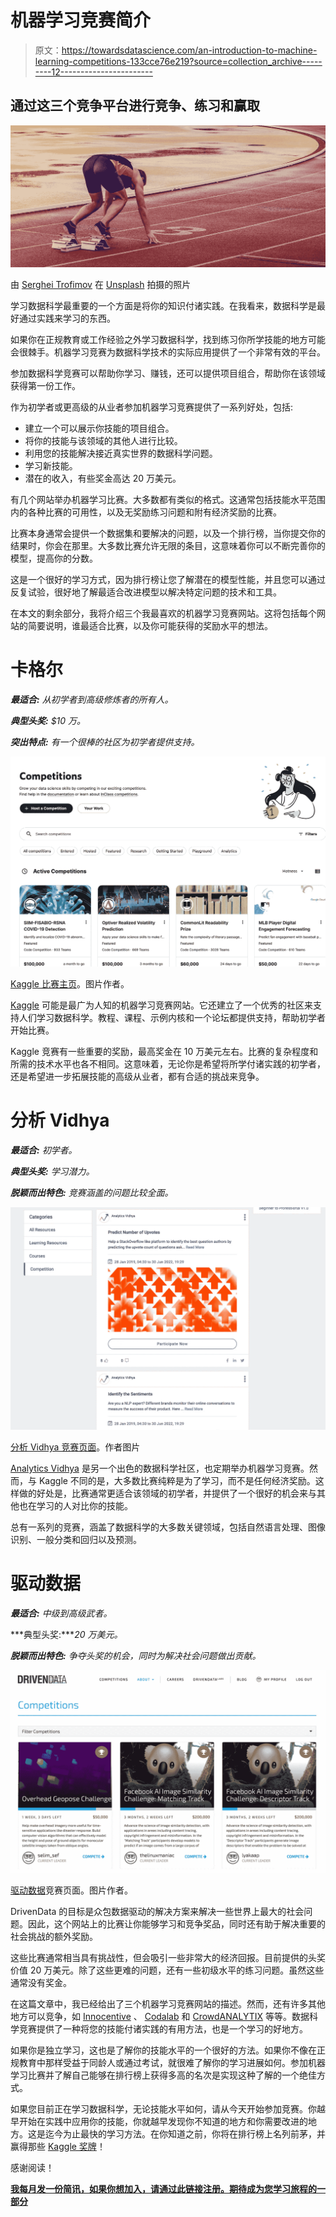 # 机器学习竞赛简介

> 原文：<https://towardsdatascience.com/an-introduction-to-machine-learning-competitions-133cce76e219?source=collection_archive---------12----------------------->

## 通过这三个竞争平台进行竞争、练习和赢取

![](img/353e84cb61462300012ad7c85781491c.png)

由 [Serghei Trofimov](https://unsplash.com/@sergeytrofimov?utm_source=unsplash&utm_medium=referral&utm_content=creditCopyText) 在 [Unsplash](https://unsplash.com/s/photos/competition?utm_source=unsplash&utm_medium=referral&utm_content=creditCopyText) 拍摄的照片

学习数据科学最重要的一个方面是将你的知识付诸实践。在我看来，数据科学是最好通过实践来学习的东西。

如果你在正规教育或工作经验之外学习数据科学，找到练习你所学技能的地方可能会很棘手。机器学习竞赛为数据科学技术的实际应用提供了一个非常有效的平台。

参加数据科学竞赛可以帮助你学习、赚钱，还可以提供项目组合，帮助你在该领域获得第一份工作。

作为初学者或更高级的从业者参加机器学习竞赛提供了一系列好处，包括:

*   建立一个可以展示你技能的项目组合。
*   将你的技能与该领域的其他人进行比较。
*   利用您的技能解决接近真实世界的数据科学问题。
*   学习新技能。
*   潜在的收入，有些奖金高达 20 万美元。

有几个网站举办机器学习比赛。大多数都有类似的格式。这通常包括技能水平范围内的各种比赛的可用性，以及无奖励练习问题和附有经济奖励的比赛。

比赛本身通常会提供一个数据集和要解决的问题，以及一个排行榜，当你提交你的结果时，你会在那里。大多数比赛允许无限的条目，这意味着你可以不断完善你的模型，提高你的分数。

这是一个很好的学习方式，因为排行榜让您了解潜在的模型性能，并且您可以通过反复试验，很好地了解最适合改进模型以解决特定问题的技术和工具。

在本文的剩余部分，我将介绍三个我最喜欢的机器学习竞赛网站。这将包括每个网站的简要说明，谁最适合比赛，以及你可能获得的奖励水平的想法。

# 卡格尔

***最适合:*** *从初学者到高级修炼者的所有人。*

***典型头奖:*** *$10 万。*

***突出特点:*** *有一个很棒的社区为初学者提供支持。*

![](img/9a4d1c1ffbd5173f382418a2c2d0d599.png)

[Kaggle 比赛主页](https://www.kaggle.com/competitions)。图片作者。

[Kaggle](https://www.kaggle.com/competitions) 可能是最广为人知的机器学习竞赛网站。它还建立了一个优秀的社区来支持人们学习数据科学。教程、课程、示例内核和一个论坛都提供支持，帮助初学者开始比赛。

Kaggle 竞赛有一些重要的奖励，最高奖金在 10 万美元左右。比赛的复杂程度和所需的技术水平也各不相同。这意味着，无论你是希望将所学付诸实践的初学者，还是希望进一步拓展技能的高级从业者，都有合适的挑战来竞争。

# 分析 Vidhya

***最适合:*** *初学者。*

***典型头奖:*** *学习潜力。*

***脱颖而出特色:*** *竞赛涵盖的问题比较全面。*

![](img/0331a1d5815ddf8de401b7b1760c2a5a.png)

[分析 Vidhya 竞赛页面](https://www.analyticsvidhya.com/myfeed/?resource_type=contest#)。作者图片

[Analytics Vidhya](https://www.analyticsvidhya.com) 是另一个出色的数据科学社区，也定期举办机器学习竞赛。然而，与 Kaggle 不同的是，大多数比赛纯粹是为了学习，而不是任何经济奖励。这样做的好处是，比赛通常更适合该领域的初学者，并提供了一个很好的机会来与其他也在学习的人对比你的技能。

总有一系列的竞赛，涵盖了数据科学的大多数关键领域，包括自然语言处理、图像识别、一般分类和回归以及预测。

# 驱动数据

***最适合:*** *中级到高级武者。*

***典型头奖:****20 万美元。*

***脱颖而出特色:*** *争夺头奖的机会，同时为解决社会问题做出贡献。*

![](img/268c2998a67a830dfb1dababe6528fea.png)

[驱动数据](https://www.drivendata.org/competitions/)竞赛页面。图片作者。

DrivenData 的目标是众包数据驱动的解决方案来解决一些世界上最大的社会问题。因此，这个网站上的比赛让你能够学习和竞争奖品，同时还有助于解决重要的社会挑战的额外奖励。

这些比赛通常相当具有挑战性，但会吸引一些非常大的经济回报。目前提供的头奖价值 20 万美元。除了这些更难的问题，还有一些初级水平的练习问题。虽然这些通常没有奖金。

在这篇文章中，我已经给出了三个机器学习竞赛网站的描述。然而，还有许多其他地方可以竞争，如 [Innocentive](https://www.innocentive.com) 、 [Codalab](https://codalab.org) 和 [CrowdANALYTIX](https://www.crowdanalytix.com) 等等。数据科学竞赛提供了一种将您的技能付诸实践的有用方法，也是一个学习的好地方。

如果你是独立学习，这也是了解你的技能水平的一个很好的方法。如果你不像在正规教育中那样受益于同龄人或通过考试，就很难了解你的学习进展如何。参加机器学习比赛并了解自己能够在排行榜上获得多高的名次是实现这种了解的一个绝佳方式。

如果您目前正在学习数据科学，无论技能水平如何，请从今天开始参加竞赛。你越早开始在实践中应用你的技能，你就越早发现你不知道的地方和你需要改进的地方。这是迄今为止最快的学习方法。在你知道之前，你将在排行榜上名列前茅，并赢得那些 [Kaggle 奖牌](https://www.kaggle.com/progression)！

感谢阅读！

[**我每月发一份简讯，如果你想加入，请通过此链接注册。期待成为您学习旅程的一部分**](https://datacademy.eo.page/h7g4c)